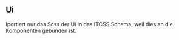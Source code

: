 ## Ui

Iportiert nur das Scss der Ui in das ITCSS Schema, weil dies an die Komponenten gebunden ist.
